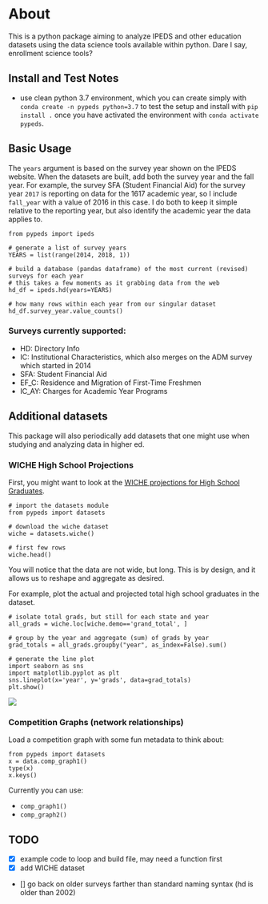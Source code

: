 # About

This is a python package aiming to analyze IPEDS and other education datasets using the data science tools available within python.  Dare I say, enrollment science tools?


## Install and Test Notes

-  use clean python 3.7 environment, which you can create simply with `conda create -n pypeds python=3.7` to test the setup and install with `pip install .` once you have activated the environment with `conda activate pypeds`.


## Basic Usage

The `years` argument is based on the survey year shown on the IPEDS website.  When the datasets are built, add both the survey year and the fall year.  For example, the survey SFA (Student Financial Aid) for the survey year `2017` is reporting on data for the 1617 academic year, so I include `fall_year` with a value of 2016 in this case.  I do both to keep it simple relative to the reporting year, but also identify the academic year the data applies to.

```
from pypeds import ipeds

# generate a list of survey years
YEARS = list(range(2014, 2018, 1))

# build a database (pandas dataframe) of the most current (revised) surveys for each year
# this takes a few moments as it grabbing data from the web
hd_df = ipeds.hd(years=YEARS)

# how many rows within each year from our singular dataset
hd_df.survey_year.value_counts()

```

### Surveys currently supported:

- HD: Directory Info
- IC: Institutional Characteristics, which also merges on the ADM survey which started in 2014
- SFA: Student Financial Aid
- EF_C: Residence and Migration of First-Time Freshmen
- IC_AY: Charges for Academic Year Programs

## Additional datasets

This package will also periodically add datasets that one might use when studying and
analyzing data in higher ed.  

### WICHE High School Projections

First, you might want to look at the [WICHE projections for High School Graduates](https://knocking.wiche.edu/data).

```
# import the datasets module
from pypeds import datasets

# download the wiche dataset
wiche = datasets.wiche()   

# first few rows
wiche.head()
```

You will notice that the data are not wide, but long.  This is by design, and it allows us to reshape and aggregate as desired.

For example, plot the actual and projected total high school graduates in the dataset.

```
# isolate total grads, but still for each state and year
all_grads = wiche.loc[wiche.demo=='grand_total', ]

# group by the year and aggregate (sum) of grads by year
grad_totals = all_grads.groupby("year", as_index=False).sum()

# generate the line plot
import seaborn as sns
import matplotlib.pyplot as plt
sns.lineplot(x='year', y='grads', data=grad_totals)
plt.show()

```

![]("https://monosnap.com/file/oWQLbsjgdVnZl9zgzYIedQsjKIPvcX")

### Competition Graphs (network relationships)

Load a competition graph with some fun metadata to think about:

```
from pypeds import datasets
x = data.comp_graph1()
type(x)
x.keys()
```

Currently you can use:

- `comp_graph1()`
- `comp_graph2()`

## TODO

- [x] example code to loop and build file, may need a function first
- [x] add WICHE dataset
- [] go back on older surveys farther than standard naming syntax (hd is older than 2002)
